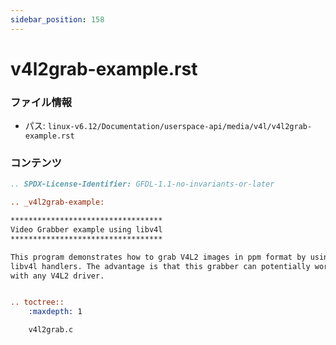 ```yaml
---
sidebar_position: 158
---
```

# v4l2grab-example.rst

### ファイル情報

- パス: `linux-v6.12/Documentation/userspace-api/media/v4l/v4l2grab-example.rst`

### コンテンツ

```rst
.. SPDX-License-Identifier: GFDL-1.1-no-invariants-or-later

.. _v4l2grab-example:

**********************************
Video Grabber example using libv4l
**********************************

This program demonstrates how to grab V4L2 images in ppm format by using
libv4l handlers. The advantage is that this grabber can potentially work
with any V4L2 driver.


.. toctree::
    :maxdepth: 1

    v4l2grab.c

```
